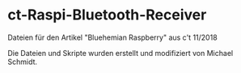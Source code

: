 # ct-Raspi-Bluetooth-Receiver
Dateien für den Artikel "Bluehemian Raspberry" aus c't 11/2018

Die Dateien und Skripte wurden erstellt und modifiziert von Michael Schmidt.
